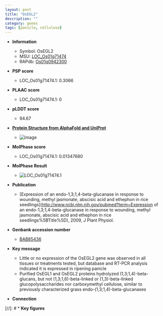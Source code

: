 ```yaml
---
layout: post
title: "OsEGL2"
description: ""
category: genes
tags: [panicle, cellulose]
---
```


* **Information**  
    + Symbol: OsEGL2  
    + MSU: [LOC_Os01g71474](http://rice.plantbiology.msu.edu/cgi-bin/ORF_infopage.cgi?orf=LOC_Os01g71474)  
    + RAPdb: [Os01g0942300](http://rapdb.dna.affrc.go.jp/viewer/gbrowse_details/irgsp1?name=Os01g0942300)  

* **PSP score**  
    + LOC_Os01g71474.1: 0.3066 

* **PLAAC score**  
    + LOC_Os01g71474.1: 0 

* **pLDDT score**
    + 94.67

* **[Protein Structure from AlphaFold and UniProt](https://www.uniprot.org/uniprotkb/Q0JG51/entry#structure)**
    + ![image](https://ricepsp.github.io/images/Q0/AF-Q0JG51-F1.png)

* **MolPhase score**
    + LOC_Os01g71474.1: 0.01347680

* **MolPhase Result**
    + ![LOC_Os01g71474.1](https://304243504.github.io/Pictures/LOC_Os01g/LOC_Os01g71474.1.png)

* **Publication**  
    + [Expression of an endo-1,3;1,4-beta-glucanase in response to wounding, methyl jasmonate, abscisic acid and ethephon in rice seedlings](http://www.ncbi.nlm.nih.gov/pubmed?term=Expression of an endo-1,3;1,4-beta-glucanase in response to wounding, methyl jasmonate, abscisic acid and ethephon in rice seedlings%5BTitle%5D), 2009, J Plant Physiol.

* **Genbank accession number**  
    + [BAB85436](http://www.ncbi.nlm.nih.gov/nuccore/BAB85436)

* **Key message**  
    + Little or no expression of the OsEGL2 gene was observed in all tissues or treatments tested, but database and RT-PCR analysis indicated it is expressed in ripening panicle
    + Purified OsEGL1 and OsEGL2 proteins hydrolyzed (1,3;1,4)-beta-glucans, but not (1,3;1,6)-beta-linked or (1,3)-beta-linked glucopolysaccharides nor carboxymethyl cellulose, similar to previously characterized grass endo-(1,3;1,4)-beta-glucanases

* **Connection**  

[//]: # * **Key figures**  



